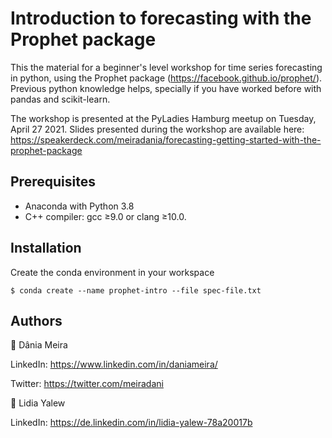 # Introduction to forecasting with the Prophet package

This the material for a beginner's level workshop for time series forecasting in python, using the Prophet package (https://facebook.github.io/prophet/).
Previous python knowledge helps, specially if you have worked before with pandas and scikit-learn.


The workshop is presented at the PyLadies Hamburg meetup on Tuesday, April 27 2021.
Slides presented during the workshop are available here: https://speakerdeck.com/meiradania/forecasting-getting-started-with-the-prophet-package

## Prerequisites
+ Anaconda with Python 3.8
+ C++ compiler: gcc ≥9.0 or clang ≥10.0.

## Installation
Create the conda environment in your workspace
```$ cd forecast-with-prophet-intro
$ conda create --name prophet-intro --file spec-file.txt
```

## Authors
👤 Dânia Meira

LinkedIn: https://www.linkedin.com/in/daniameira/

Twitter: https://twitter.com/meiradani

👤 Lidia Yalew

LinkedIn: https://de.linkedin.com/in/lidia-yalew-78a20017b
  
